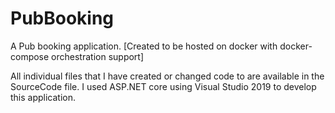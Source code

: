 # PubBooking
A Pub booking application. [Created to be hosted on docker with docker-compose orchestration support]

All individual files that I have created or changed code to are available in the SourceCode file.
I used ASP.NET core using Visual Studio 2019 to develop this application.

